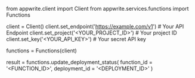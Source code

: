 from appwrite.client import Client
from appwrite.services.functions import Functions

client = Client()
client.set_endpoint('https://example.com/v1') # Your API Endpoint
client.set_project('<YOUR_PROJECT_ID>') # Your project ID
client.set_key('<YOUR_API_KEY>') # Your secret API key

functions = Functions(client)

result = functions.update_deployment_status(
    function_id = '<FUNCTION_ID>',
    deployment_id = '<DEPLOYMENT_ID>'
)
